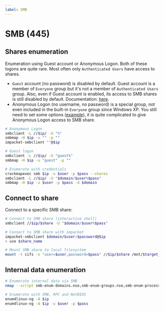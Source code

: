 ```yaml
---
label: SMB
---
```


# SMB (445)

## Shares enumeration

Enumeration using Guest account or Anonymous Logon. Both of these logons are quite rare. Most often only `Authenticated Users` have access to shares.

- `Guest` account (no password) is disabled by default. Guest account is a member of `Everyone` group but it's not a member of `Authenticated Users` group. Also, even if Guest account is enabled, its access to SMB shares is still disabled by default. Documentation: [here](https://learn.microsoft.com/en-us/troubleshoot/windows-server/networking/guest-access-in-smb2-is-disabled-by-default).
- Anonymous Logon (no username, no password) is a special group, not even included in the built-in `Everyone` group since Windows XP. You still need to set some options ([example](https://learn.microsoft.com/en-us/previous-versions/windows/it-pro/windows-10/security/threat-protection/security-policy-settings/network-access-let-everyone-permissions-apply-to-anonymous-users)), it is quite complicated to give Anonymous Logon access to SMB share.

```bash
# Anonymous Logon
smbclient -L //$ip/ -U "%"
smbmap -H $ip -u "" -p ""
impacket-smbclient ""@$ip

# Guest logon
smbclient -L //$ip/ -U "guest%"
smbmap -H $ip -u "guest" -p ""

# Enumerate with credentials
crackmapexec smb $ip -u $user -p $pass --shares
smbclient -L //$ip/ -U "$domain/$user%$pass"
smbmap -H $ip -u $user -p $pass -d $domain
```

## Connect to share

Connect to a specific SMB share:

```bash
# Connect to SMB share (interactive shell)
smbclient //$ip/$share -U "$domain/$user%$pass"

# Connect to SMB share with impacket
impacket-smbclient $domain/$user:$password@$ip 
> use $share_name

# Mount SMB share to local filesystem
mount -t cifs -o "user=$user,password=$pass" //$ip/$share /mnt/$target_dir
```

## Internal data enumeration

```bash
# Enumerate internal data via SMB
nmap --script smb-enum-domains.nse,smb-enum-groups.nse,smb-enum-processes.nse,smb-enum-services.nse,smb-enum-sessions.nse,smb-enum-shares.nse,smb-enum-users.nse,smb-protocols -p445 $ip

# Enumerate with SMB, RPC and NetBIOS
enum4linux-ng -A $ip
enum4linux-ng -A $ip -u $user -p $pass
```
